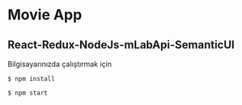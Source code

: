 # Movie App

## React-Redux-NodeJs-mLabApi-SemanticUI

Bilgisayarınızda çalıştırmak için

`$ npm install`

`$ npm start`

